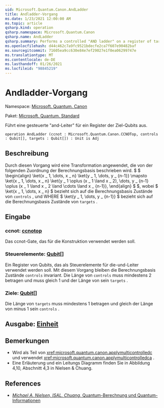 ```yaml
---
uid: Microsoft.Quantum.Canon.AndLadder
title: Andladder-Vorgang
ms.date: 1/23/2021 12:00:00 AM
ms.topic: article
qsharp.kind: operation
qsharp.namespace: Microsoft.Quantum.Canon
qsharp.name: AndLadder
qsharp.summary: Performs a controlled "AND ladder" on a register of target qubits.
ms.openlocfilehash: d44c462c7a9fc9521bdecfe2ca7f607e90482baf
ms.sourcegitcommit: 71605ea9cc630e84e7ef29027e1f0ea06299747e
ms.translationtype: MT
ms.contentlocale: de-DE
ms.lasthandoff: 01/26/2021
ms.locfileid: "98845219"
---
```

# <a name="andladder-operation"></a>Andladder-Vorgang

Namespace: [Microsoft. Quantum. Canon](xref:Microsoft.Quantum.Canon)

Paket: [Microsoft. Quantum. Standard](https://nuget.org/packages/Microsoft.Quantum.Standard)


Führt eine gesteuerte "and-Leiter" für ein Register der Ziel-Qubits aus.

```qsharp
operation AndLadder (ccnot : Microsoft.Quantum.Canon.CCNOTop, controls : Qubit[], targets : Qubit[]) : Unit is Adj
```


## <a name="description"></a>Beschreibung

Durch diesen Vorgang wird eine Transformation angewendet, die von der folgenden Zuordnung der Berechnungsbasis beschrieben wird. $ $ \begin{align} \ket{x \_ 1, \dots, x \_ n} \ket{y \_ 1, \dots, y \_ {n-1}} \mapsto \ket{x \_ 1, \dots, x \_ n} \ket{y \_ 1 \oplus (x \_ 1 \land x \_ 2), \dots, y \_ {n-1} \oplus (x \_ 1 \land x \_ 2 \land \cdots \land x \_ {n-1}}, \end{align} $ $, wobei $ \ket{x \_ 1, \dots, x \_ n} $ bezieht sich auf die Berechnungsbasis Zustände von `controls` , und WHERE $ \ket{y \_ 1, \dots, y \_ {n-1}} $ bezieht sich auf die Berechnungsbasis Zustände von `targets` .

## <a name="input"></a>Eingabe

### <a name="ccnot--ccnotop"></a>ccnot: [ccnotop](xref:Microsoft.Quantum.Canon.CCNOTop)

Das ccnot-Gate, das für die Konstruktion verwendet werden soll.


### <a name="controls--qubit"></a>Steuerelemente: [Qubit](xref:microsoft.quantum.lang-ref.qubit)[]

Ein Register von Qubits, das als Steuerelemente für die-und-Leiter verwendet werden soll.
Mit diesem Vorgang bleiben die Berechnungsbasis Zustände `controls` invariant.
Die Länge von `controls` muss mindestens 2 betragen und muss gleich 1 und der Länge von sein `targets` .


### <a name="targets--qubit"></a>Ziele: [Qubit](xref:microsoft.quantum.lang-ref.qubit)[]

Die Länge von `targets` muss mindestens 1 betragen und gleich der Länge von minus 1 sein `controls` .



## <a name="output--unit"></a>Ausgabe: [Einheit](xref:microsoft.quantum.lang-ref.unit)



## <a name="remarks"></a>Bemerkungen

- Wird als Teil von <xref:microsoft.quantum.canon.applymulticontrolledc> und verwendet <xref:microsoft.quantum.canon.applymulticontrolledca> .
- Eine Erläuterung und ein Leitungs Diagramm finden Sie in Abbildung 4,10, Abschnitt 4,3 in Nielsen & Chuang.

## <a name="references"></a>References

- [*Michael A. Nielsen, ISAL. Chuang*, Quantum-Berechnung und Quantum-Informationen](http://doi.org/10.1017/CBO9780511976667)